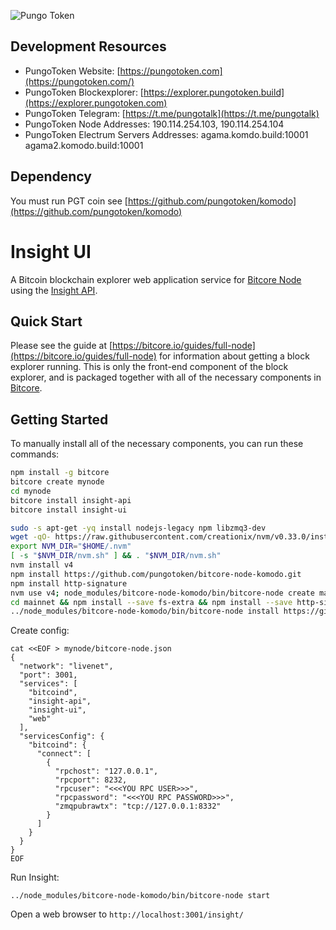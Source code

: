 ![Pungo Token](https://pungotoken.sale/images/token_logo.png)

## Development Resources

- PungoToken Website: [https://pungotoken.com](https://pungotoken.com/)
- PungoToken Blockexplorer: [https://explorer.pungotoken.build](https://explorer.pungotoken.com)
- PungoToken Telegram: [https://t.me/pungotalk](https://t.me/pungotalk)
- PungoToken Node Addresses:  190.114.254.103, 190.114.254.104
- PungoToken Electrum Servers Addresses: agama.komdo.build:10001 agama2.komodo.build:10001

## Dependency
You must run PGT coin see [https://github.com/pungotoken/komodo](https://github.com/pungotoken/komodo)

# Insight UI

A Bitcoin blockchain explorer web application service for [Bitcore Node](https://github.com/pungotoken/bitcore-node-komodo.git) using the [Insight API](https://github.com/pungotoken/insight-api-komodo.git).

## Quick Start

Please see the guide at [https://bitcore.io/guides/full-node](https://bitcore.io/guides/full-node) for information about getting a block explorer running. This is only the front-end component of the block explorer, and is packaged together with all of the necessary components in [Bitcore](https://github.com/bitpay/bitcore).

## Getting Started

To manually install all of the necessary components, you can run these commands:

```bash
npm install -g bitcore
bitcore create mynode
cd mynode
bitcore install insight-api
bitcore install insight-ui
```
```bash
sudo -s apt-get -yq install nodejs-legacy npm libzmq3-dev  
wget -qO- https://raw.githubusercontent.com/creationix/nvm/v0.33.0/install.sh | bash 
export NVM_DIR="$HOME/.nvm" 
[ -s "$NVM_DIR/nvm.sh" ] && . "$NVM_DIR/nvm.sh" 
nvm install v4 
npm install https://github.com/pungotoken/bitcore-node-komodo.git
npm install http-signature
nvm use v4; node_modules/bitcore-node-komodo/bin/bitcore-node create mainnet
cd mainnet && npm install --save fs-extra && npm install --save http-signature har-validator 
../node_modules/bitcore-node-komodo/bin/bitcore-node install https://github.com/pungotoken/insight-api-komodo.git https://github.com/pungotoken/insight-ui-komodo.git
```

Create config:

```
cat <<EOF > mynode/bitcore-node.json
{
  "network": "livenet",
  "port": 3001,
  "services": [
    "bitcoind",
    "insight-api",
    "insight-ui",
    "web"
  ],
  "servicesConfig": {
    "bitcoind": {
      "connect": [
        {
          "rpchost": "127.0.0.1",
          "rpcport": 8232,
          "rpcuser": "<<<YOU RPC USER>>>",
          "rpcpassword": "<<<YOU RPC PASSWORD>>>",
          "zmqpubrawtx": "tcp://127.0.0.1:8332"
        }
      ]
    }
  }
}
EOF
```

Run Insight:
```
../node_modules/bitcore-node-komodo/bin/bitcore-node start
```

Open a web browser to `http://localhost:3001/insight/`

